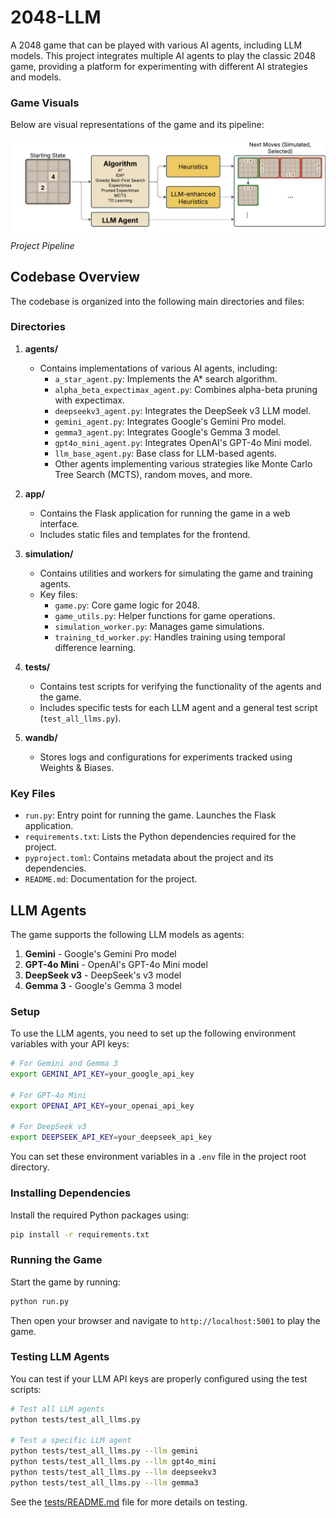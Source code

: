 # 2048-LLM

A 2048 game that can be played with various AI agents, including LLM models. This project integrates multiple AI agents to play the classic 2048 game, providing a platform for experimenting with different AI strategies and models.

### Game Visuals

Below are visual representations of the game and its pipeline:

![Pipeline](figures/project-pipeline.png)
*Project Pipeline*

## Codebase Overview

The codebase is organized into the following main directories and files:

### Directories

1. **agents/**
   - Contains implementations of various AI agents, including:
     - `a_star_agent.py`: Implements the A* search algorithm.
     - `alpha_beta_expectimax_agent.py`: Combines alpha-beta pruning with expectimax.
     - `deepseekv3_agent.py`: Integrates the DeepSeek v3 LLM model.
     - `gemini_agent.py`: Integrates Google's Gemini Pro model.
     - `gemma3_agent.py`: Integrates Google's Gemma 3 model.
     - `gpt4o_mini_agent.py`: Integrates OpenAI's GPT-4o Mini model.
     - `llm_base_agent.py`: Base class for LLM-based agents.
     - Other agents implementing various strategies like Monte Carlo Tree Search (MCTS), random moves, and more.

2. **app/**
   - Contains the Flask application for running the game in a web interface.
   - Includes static files and templates for the frontend.

3. **simulation/**
   - Contains utilities and workers for simulating the game and training agents.
   - Key files:
     - `game.py`: Core game logic for 2048.
     - `game_utils.py`: Helper functions for game operations.
     - `simulation_worker.py`: Manages game simulations.
     - `training_td_worker.py`: Handles training using temporal difference learning.

4. **tests/**
   - Contains test scripts for verifying the functionality of the agents and the game.
   - Includes specific tests for each LLM agent and a general test script (`test_all_llms.py`).

5. **wandb/**
   - Stores logs and configurations for experiments tracked using Weights & Biases.

### Key Files

- `run.py`: Entry point for running the game. Launches the Flask application.
- `requirements.txt`: Lists the Python dependencies required for the project.
- `pyproject.toml`: Contains metadata about the project and its dependencies.
- `README.md`: Documentation for the project.

## LLM Agents

The game supports the following LLM models as agents:

1. **Gemini** - Google's Gemini Pro model
2. **GPT-4o Mini** - OpenAI's GPT-4o Mini model
3. **DeepSeek v3** - DeepSeek's v3 model
4. **Gemma 3** - Google's Gemma 3 model

### Setup

To use the LLM agents, you need to set up the following environment variables with your API keys:

```bash
# For Gemini and Gemma 3
export GEMINI_API_KEY=your_google_api_key

# For GPT-4o Mini
export OPENAI_API_KEY=your_openai_api_key

# For DeepSeek v3
export DEEPSEEK_API_KEY=your_deepseek_api_key
```

You can set these environment variables in a `.env` file in the project root directory.

### Installing Dependencies

Install the required Python packages using:

```bash
pip install -r requirements.txt
```

### Running the Game

Start the game by running:

```bash
python run.py
```

Then open your browser and navigate to `http://localhost:5001` to play the game.

### Testing LLM Agents

You can test if your LLM API keys are properly configured using the test scripts:

```bash
# Test all LLM agents
python tests/test_all_llms.py

# Test a specific LLM agent
python tests/test_all_llms.py --llm gemini
python tests/test_all_llms.py --llm gpt4o_mini
python tests/test_all_llms.py --llm deepseekv3
python tests/test_all_llms.py --llm gemma3
```

See the [tests/README.md](tests/README.md) file for more details on testing.
